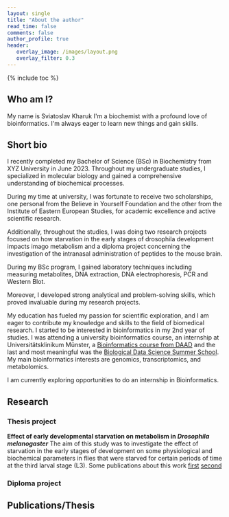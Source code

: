 ```yaml
---
layout: single
title: "About the author"
read_time: false
comments: false
author_profile: true
header:
   overlay_image: /images/layout.png
   overlay_filter: 0.3
---
```

{% include toc %}

## Who am I?

My name is Sviatoslav Kharuk I'm a biochemist with a profound love of bioinformatics. I'm always eager to learn new things and gain skills.  

## Short bio 

I recently completed my Bachelor of Science (BSc) in Biochemistry from XYZ University in June 2023. Throughout my undergraduate studies, I specialized in molecular biology and gained a comprehensive understanding of biochemical processes.

During my time at university, I was fortunate to receive two scholarships, one personal from the Believe in Yourself Foundation and the other from the Institute of Eastern European Studies, for academic excellence and active scientific research.

Additionally, throughout the studies, I was doing two research projects focused on how starvation in the early stages of drosophila development impacts imago metabolism and a diploma project concerning the investigation of the intranasal administration of peptides to the mouse brain.

During my BSc program, I gained laboratory techniques including measuring metabolites, DNA extraction, DNA electrophoresis, PCR and Western Blot.

Moreover, I developed strong analytical and problem-solving skills, which proved invaluable during my research projects.

My education has fueled my passion for scientific exploration, and I am eager to contribute my knowledge and skills to the field of biomedical research. I started to be interested in bioinformatics in my 2nd year of studies. I was attending a university bioinformatics course, an internship at Universitätsklinikum Münster, a [Bioinformatics course from DAAD](http://lifesciencescourse.org/en/bioinformatics-course) and the last and most meaningful was the [Biological Data Science Summer School](https://www.bds3.org/). My main bioinformatics interests are genomics, transcriptomics, and metabolomics.

I am currently exploring opportunities to do an internship in Bioinformatics.

## Research

### Thesis project
**Effect of early developmental starvation on metabolism in *Drosophila melanogaster***
The aim of this study was to investigate the effect of starvation in the early stages of development on some physiological and biochemical parameters in flies that were starved for certain periods of time at the third larval stage (L3). Some publications about this work [first](https://biotechnology.kiev.ua/index.php/en/journal-archive-en/2023-en/2023-no2-en/starvation-during-development-affects-metabolism-in-drosophila-n-p-stefanyshyn-o-m-strilbytska-u-v-semaniuk-n-i-burdyliuk-s-v-kharuk?highlight=WyJraGFydWsiXQ==) [second](https://kbb.pnu.edu.ua/wp-content/uploads/sites/28/2023/06/0032-abstract-book-degb-2023.pdf)

### Diploma project 

## Publications/Thesis
